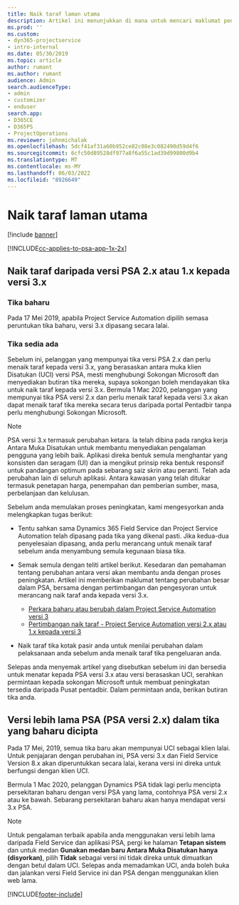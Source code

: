 ```yaml
---
title: Naik taraf laman utama
description: Artikel ini menunjukkan di mana untuk mencari maklumat penting mengenai ciri baharu dan diubah dalam Dynamics 365 Project Service Automation dan proses untuk menaik taraf kepada versi terbaharu.
ms.prod: ''
ms.custom:
- dyn365-projectservice
- intro-internal
ms.date: 05/30/2019
ms.topic: article
author: rumant
ms.author: rumant
audience: Admin
search.audienceType:
- admin
- customizer
- enduser
search.app:
- D365CE
- D365PS
- ProjectOperations
ms.reviewer: johnmichalak
ms.openlocfilehash: 5dcf41af31a60b952ce82c08e3c082490d59d4f6
ms.sourcegitcommit: 6cfc50d89528df977a8f6a55c1ad39d99800d9b4
ms.translationtype: MT
ms.contentlocale: ms-MY
ms.lasthandoff: 06/03/2022
ms.locfileid: "8926649"
---
```

# <a name="upgrade-home-page"></a>Naik taraf laman utama

[!include [banner](../includes/psa-now-project-operations.md)]

[!INCLUDE[cc-applies-to-psa-app-1x-2x](../includes/cc-applies-to-psa-app-1x-2x.md)]

## <a name="upgrade-from-psa-version-2x-or-1x-to-version-3x"></a>Naik taraf daripada versi PSA 2.x atau 1.x kepada versi 3.x

### <a name="new-instances"></a>Tika baharu

Pada 17 Mei 2019, apabila Project Service Automation dipilih semasa peruntukan tika baharu, versi 3.x dipasang secara lalai.

### <a name="existing-instances"></a>Tika sedia ada

Sebelum ini, pelanggan yang mempunyai tika versi PSA 2.x dan perlu menaik taraf kepada versi 3.x, yang berasaskan antara muka klien Disatukan (UCI) versi PSA, mesti menghubungi Sokongan Microsoft dan menyediakan butiran tika mereka, supaya sokongan boleh mendayakan tika untuk naik taraf kepada versi 3.x. Bermula 1 Mac 2020, pelanggan yang mempunyai tika PSA versi 2.x dan perlu menaik taraf kepada versi 3.x akan dapat menaik taraf tika mereka secara terus daripada portal Pentadbir tanpa perlu menghubungi Sokongan Microsoft.  

> [!NOTE]
> PSA versi 3.x termasuk perubahan ketara. Ia telah dibina pada rangka kerja Antara Muka Disatukan untuk membantu menyediakan pengalaman pengguna yang lebih baik. Aplikasi direka bentuk semula menghantar yang konsisten dan seragam (UI) dan ia mengikut prinsip reka bentuk responsif untuk pandangan optimum pada sebarang saiz skrin atau peranti. Telah ada perubahan lain di seluruh aplikasi. Antara kawasan yang telah ditukar termasuk penetapan harga, penempahan dan pemberian sumber, masa, perbelanjaan dan kelulusan.

Sebelum anda memulakan proses peningkatan, kami mengesyorkan anda melengkapkan tugas berikut:

- Tentu sahkan sama Dynamics 365 Field Service dan Project Service Automation telah dipasang pada tika yang dikenal pasti. Jika kedua-dua penyelesaian dipasang, anda perlu merancang untuk menaik taraf sebelum anda menyambung semula kegunaan biasa tika.
- Semak semula dengan teliti artikel berikut. Kesedaran dan pemahaman tentang perubahan antara versi akan membantu anda dengan proses peningkatan. Artikel ini memberikan maklumat tentang perubahan besar dalam PSA, bersama dengan pertimbangan dan pengesyoran untuk merancang naik taraf anda kepada versi 3.x.

    - [Perkara baharu atau berubah dalam Project Service Automation versi 3](whats-new-changed-v3.md)
    - [Pertimbangan naik taraf - Project Service Automation versi 2.x atau 1.x kepada versi 3](upgrade-v3.md)

- Naik taraf tika kotak pasir anda untuk menilai perubahan dalam pelaksanaan anda sebelum anda menaik taraf tika pengeluaran anda.

Selepas anda menyemak artikel yang disebutkan sebelum ini dan bersedia untuk menatar kepada PSA versi 3.x atau versi berasaskan UCI, serahkan permintaan kepada sokongan Microsoft untuk membuat peningkatan tersedia daripada Pusat pentadbir. Dalam permintaan anda, berikan butiran tika anda.

## <a name="older-versions-of-psa-psa-version-2x-in-a-newly-created-instance"></a>Versi lebih lama PSA (PSA versi 2.x) dalam tika yang baharu dicipta

Pada 17 Mei, 2019, semua tika baru akan mempunyai UCI sebagai klien lalai. Untuk penjajaran dengan perubahan ini, PSA versi 3.x dan Field Service Version 8.x akan diperuntukkan secara lalai, kerana versi ini direka untuk berfungsi dengan klien UCI.

Bermula 1 Mac 2020, pelanggan Dynamics PSA tidak lagi perlu mencipta persekitaran baharu dengan versi PSA yang lama, contohnya PSA versi 2.x atau ke bawah. Sebarang persekitaran baharu akan hanya mendapat versi 3.x PSA.

> [!NOTE]
> Untuk pengalaman terbaik apabila anda menggunakan versi lebih lama daripada Field Service dan aplikasi PSA, pergi ke halaman **Tetapan sistem** dan untuk medan **Gunakan medan baru Antara Muka Disatukan hanya (disyorkan)**, pilih **Tidak** sebagai versi ini tidak direka untuk dimuatkan dengan betul dalam UCI. Selepas anda memadamkan UCI, anda boleh buka dan jalankan versi Field Service ini dan PSA dengan menggunakan klien web lama. 


[!INCLUDE[footer-include](../includes/footer-banner.md)]
